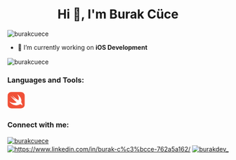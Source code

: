 <h1 align="center">Hi 👋, I'm Burak Cüce</h1>

<p align="left"> <img src="https://komarev.com/ghpvc/?username=burakcuece&label=Profile%20views&color=0e75b6&style=flat" alt="burakcuece" /> </p>

- 🔭 I’m currently working on **iOS Development**

<p><img align="center" src="https://github-readme-stats.vercel.app/api/top-langs?username=burakcuece&show_icons=true&locale=en&layout=compact" alt="burakcuece" /></p>

<h3 align="left">Languages and Tools:</h3>
<p <a href="https://developer.apple.com/swift/" target="_blank" rel="noreferrer"> <img src="https://raw.githubusercontent.com/devicons/devicon/master/icons/swift/swift-original.svg" alt="swift" width="40" height="40"/> </a> </p>

<h3 align="left">Connect with me:</h3>
<p align="left">
<a href="https://twitter.com/burakcuece" target="blank"><img align="center" src="https://raw.githubusercontent.com/rahuldkjain/github-profile-readme-generator/master/src/images/icons/Social/twitter.svg" alt="burakcuece" height="30" width="40" /></a>
<a href="https://linkedin.com/in/https://www.linkedin.com/in/burak-c%c3%bcce-762a5a162/" target="blank"><img align="center" src="https://raw.githubusercontent.com/rahuldkjain/github-profile-readme-generator/master/src/images/icons/Social/linked-in-alt.svg" alt="https://www.linkedin.com/in/burak-c%c3%bcce-762a5a162/" height="30" width="40" /></a>
<a href="https://instagram.com/burakdev_" target="blank"><img align="center" src="https://raw.githubusercontent.com/rahuldkjain/github-profile-readme-generator/master/src/images/icons/Social/instagram.svg" alt="burakdev_" height="30" width="40" /></a>
</p>


<!--
**burakcuece/burakcuece** is a ✨ _special_ ✨ repository because its `README.md` (this file) appears on your GitHub profile.

Here are some ideas to get you started:

- 🔭 I’m currently working on ...
- 🌱 I’m currently learning ...
- 👯 I’m looking to collaborate on ...
- 🤔 I’m looking for help with ...
- 💬 Ask me about ...
- 📫 How to reach me: ...
- 😄 Pronouns: ...
- ⚡ Fun fact: ...
-->
